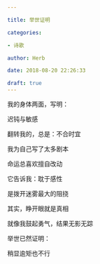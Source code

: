 ```yaml
---

title: 举世证明

categories:

- 诗歌

author: Herb

date: 2018-08-20 22:26:33

draft: true
---
```


我的身体两面，写明：

迟钝与敏感

翻转我的，总是：不合时宜



我为自己写了太多剧本

命运总喜欢擅自改动

它告诉我：耽于感性

是拨开迷雾最大的阻挠



其实，睁开眼就是真相

就像我鼓起勇气，结果无影无踪

举世已然证明：

稍显逾矩也不行

